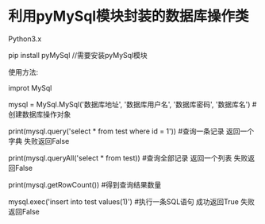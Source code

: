 # 利用pyMySql模块封装的数据库操作类

Python3.x

pip install pyMySql //需要安装pyMySql模块


使用方法:

improt MySql

mysql = MySql.MySql('数据库地址', '数据库用户名', '数据库密码', '数据库名') #创建数据库操作对象

print(mysql.query('select * from test where id = 1')) #查询一条记录 返回一个字典 失败返回False

print(mysql.queryAll('select * from test)) #查询全部记录 返回一个列表 失败返回False

print(mysql.getRowCount()) #得到查询结果数量

mysql.exec('insert into test values(1)') #执行一条SQL语句 成功返回True 失败返回False
